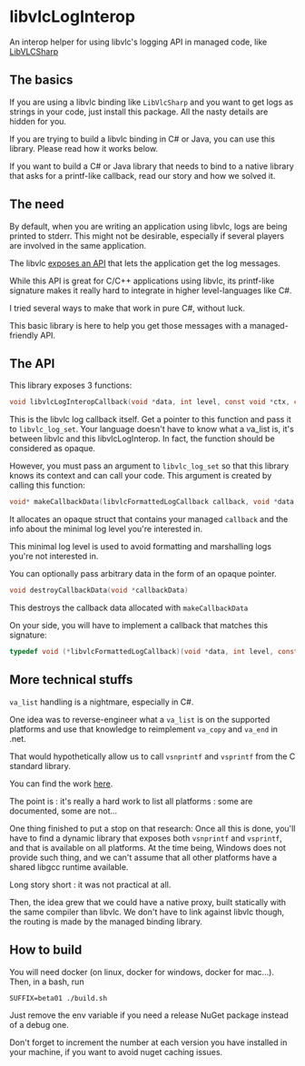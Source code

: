 # libvlcLogInterop

An interop helper for using libvlc's logging API in managed code, like [LibVLCSharp](https://code.videolan.org/videolan/LibVLCSharp/)

## The basics

If you are using a libvlc binding like `LibVlcSharp` and you want to get logs as strings in your code, just install this package. All the nasty details are hidden for you.

If you are trying to build a libvlc binding in C# or Java, you can use this library. Please read how it works below.

If you want to build a C# or Java library that needs to bind to a native library that asks for a printf-like callback, read our story and how we solved it.

## The need
By default, when you are writing an application using libvlc, logs are being printed to stderr. This might not be desirable, especially if several players are involved in the same application.

The libvlc [exposes an API](https://www.videolan.org/developers/vlc/doc/doxygen/html/group__libvlc__log.html) that lets the application get the log messages.

While this API is great for C/C++ applications using libvlc, its printf-like signature makes it really hard to integrate in higher level-languages like C#.

I tried several ways to make that work in pure C#, without luck.

This basic library is here to help you get those messages with a managed-friendly API.

## The API

This library exposes 3 functions:

```C
void libvlcLogInteropCallback(void *data, int level, const void *ctx, const char *fmt, va_list args)
```

This is the libvlc log callback itself. Get a pointer to this function and pass it to `libvlc_log_set`. Your language doesn't have to know what a va_list is, it's between libvlc and this libvlcLogInterop. In fact, the function should be considered as opaque.

However, you must pass an argument to `libvlc_log_set` so that this library knows its context and can call your code. This argument is created by calling this function:

```C
void* makeCallbackData(libvlcFormattedLogCallback callback, void *data, int minLevel)
```

It allocates an opaque struct that contains your managed `callback` and the info about the minimal log level you're interested in. 

This minimal log level is used to avoid formatting and marshalling logs you're not interested in.

You can optionally pass arbitrary data in the form of an opaque pointer.

```C
void destroyCallbackData(void *callbackData)
```

This destroys the callback data allocated with `makeCallbackData`


On your side, you will have to implement a callback that matches this signature:

```C
typedef void (*libvlcFormattedLogCallback)(void *data, int level, const void *ctx, const char *message);
```

## More technical stuffs

`va_list` handling is a nightmare, especially in C#.

One idea was to reverse-engineer what a `va_list` is on the supported platforms and use that knowledge to reimplement `va_copy` and `va_end` in .net.

That would hypothetically allow us to call `vsnprintf` and `vsprintf` from the C standard library.

You can find the work [here](https://github.com/jeremyVignelles/va-list-interop-demo).

The point is : it's really a hard work to list all platforms : some are documented, some are not... 

One thing finished to put a stop on that research: Once all this is done, you'll have to find a dynamic library that exposes both `vsnprintf` and `vsprintf`, and that is available on all platforms. At the time being, Windows does not provide such thing, and we can't assume that all other platforms have a shared libgcc runtime available.

Long story short : it was not practical at all.

Then, the idea grew that we could have a native proxy, built statically with the same compiler than libvlc. We don't have to link against libvlc though, the routing is made by the managed binding library.

## How to build

You will need docker (on linux, docker for windows, docker for mac...).
Then, in a bash, run

```
SUFFIX=beta01 ./build.sh
```

Just remove the env variable if you need a release NuGet package instead of a debug one.

Don't forget to increment the number at each version you have installed in your machine, if you want to avoid nuget caching issues.